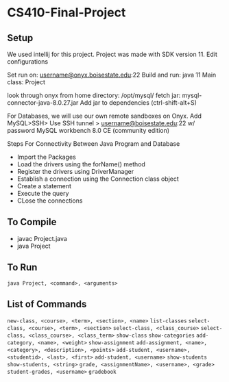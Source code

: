 # CS410-Final-Project


## Setup

We used intellij for this project. Project was made with SDK version 11. Edit configurations

Set run on: username@onyx.boisestate.edu:22
Build and run: java 11
Main class: Project

look through onyx from home directory: /opt/mysql/
fetch jar: mysql-connector-java-8.0.27.jar
Add jar to dependencies (ctrl-shift-alt+S)

For Databases, we will use our own remote sandboxes on Onyx.
Add MySQL>SSH> Use SSH tunnel > username@boisestate.edu:22 w/ password
MySQL workbench 8.0 CE (community edition)

Steps For Connectivity Between Java Program and Database
- Import the Packages
- Load the drivers using the forName() method 
- Register the drivers using DriverManager 
- Establish a connection using the Connection class object
- Create a statement
- Execute the query
- CLose the connections


## To Compile
- javac Project.java
- java Project


## To Run
`java Project, <command>, <arguments>`



## List of Commands
`new-class, <course>, <term>, <section>, <name>`
`list-classes`
`select-class, <course>, <term>, <section>`
`select-class, <class_course>`
`select-class, <class_course>, <class_term>`
`show-class`
`show-categories`
`add-category, <name>, <weight>`
`show-assignment`
`add-assignment, <name>, <category>, <description>, <points>`
`add-student, <username>, <studentid>, <last>, <first>`
`add-student, <username>`
`show-students`
`show-students, <string>`
`grade, <assignmentName>, <username>, <grade>`
`student-grades, <username>`
`gradebook`
